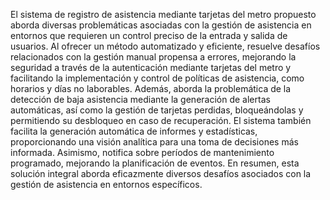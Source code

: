 El sistema de registro de asistencia mediante tarjetas del metro propuesto aborda diversas problemáticas asociadas con la gestión de asistencia en entornos que requieren un 
control preciso de la entrada y salida de usuarios. Al ofrecer un método automatizado y eficiente, resuelve desafíos relacionados con la gestión manual propensa a errores, 
mejorando la seguridad a través de la autenticación mediante tarjetas del metro y facilitando la implementación y control de políticas de asistencia, como horarios y días no laborables.
Además, aborda la problemática de la detección de baja asistencia mediante la generación de alertas automáticas, así como la gestión de tarjetas perdidas, bloqueándolas y permitiendo su desbloqueo en caso de
recuperación. El sistema también facilita la generación automática de informes y estadísticas, proporcionando una visión analítica para una toma de decisiones más informada. Asimismo, notifica sobre períodos de
mantenimiento programado, mejorando la planificación de eventos. En resumen, esta solución integral aborda eficazmente diversos desafíos asociados con la gestión de asistencia en entornos específicos.





